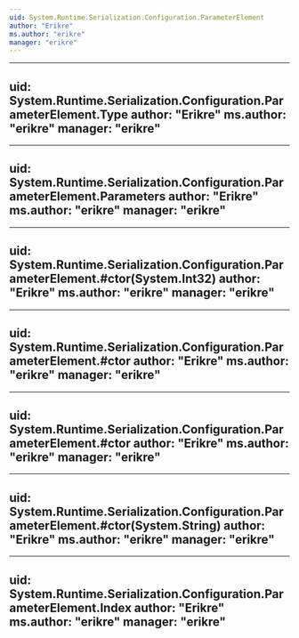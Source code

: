 ```yaml
---
uid: System.Runtime.Serialization.Configuration.ParameterElement
author: "Erikre"
ms.author: "erikre"
manager: "erikre"
---
```


---
uid: System.Runtime.Serialization.Configuration.ParameterElement.Type
author: "Erikre"
ms.author: "erikre"
manager: "erikre"
---

---
uid: System.Runtime.Serialization.Configuration.ParameterElement.Parameters
author: "Erikre"
ms.author: "erikre"
manager: "erikre"
---

---
uid: System.Runtime.Serialization.Configuration.ParameterElement.#ctor(System.Int32)
author: "Erikre"
ms.author: "erikre"
manager: "erikre"
---

---
uid: System.Runtime.Serialization.Configuration.ParameterElement.#ctor
author: "Erikre"
ms.author: "erikre"
manager: "erikre"
---

---
uid: System.Runtime.Serialization.Configuration.ParameterElement.#ctor
author: "Erikre"
ms.author: "erikre"
manager: "erikre"
---

---
uid: System.Runtime.Serialization.Configuration.ParameterElement.#ctor(System.String)
author: "Erikre"
ms.author: "erikre"
manager: "erikre"
---

---
uid: System.Runtime.Serialization.Configuration.ParameterElement.Index
author: "Erikre"
ms.author: "erikre"
manager: "erikre"
---
